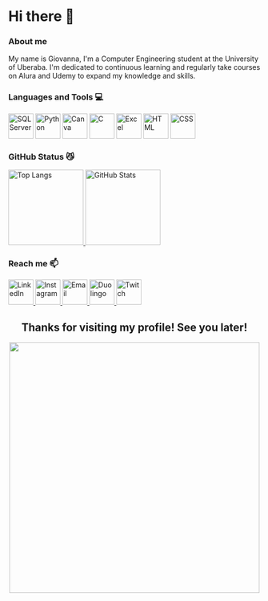 # Hi there 👋
### About me
My name is Giovanna, I'm a Computer Engineering student at the University of Uberaba. I'm dedicated to continuous learning and regularly take courses on Alura and Udemy to expand my knowledge and skills.

### Languages and Tools 💻
<div>
  <img src="https://cdn.jsdelivr.net/gh/devicons/devicon@latest/icons/microsoftsqlserver/microsoftsqlserver-original.svg" alt="SQL Server" width="50" height="50"/>
  <img src="https://cdn.jsdelivr.net/gh/devicons/devicon@latest/icons/python/python-plain.svg" alt="Python" width="50" height="50"/>
  <img src="https://cdn.jsdelivr.net/gh/devicons/devicon@latest/icons/canva/canva-original.svg" alt="Canva" width="50" height="50"/>
  <img src="https://cdn.jsdelivr.net/gh/devicons/devicon@latest/icons/c/c-original.svg" alt="C" width="50" height="50"/>
  <img src="https://img.icons8.com/?size=100&id=117561&format=png&color=000000" alt="Excel" width="50" height="50"/>
  <img src="https://cdn.jsdelivr.net/gh/devicons/devicon@latest/icons/html5/html5-original.svg" alt="HTML" width="50" height="50" />   
  <img src="https://cdn.jsdelivr.net/gh/devicons/devicon@latest/icons/css3/css3-original.svg" alt="CSS" width="50" heigth="50"/>        
</div>

### GitHub Status 😼
<div>
  <a href="https://github.com/GCTak">
    <img loading="lazy" height="150em" src="https://github-readme-stats.vercel.app/api/top-langs/?username=GCTak&layout=compact&langs_count=7&theme=dracula" alt="Top Langs"/>
    <img loading="lazy" height="150em" src="https://github-readme-stats.vercel.app/api?username=GCTak&show_icons=true&theme=dracula&include_all_commits=true&count_private=true" alt="GitHub Stats"/>
  </a>
</div>

### Reach me   📫
<div>
  <a href="https://www.linkedin.com/in/giovanna-takingami-18642126b">
    <img src="https://cdn.jsdelivr.net/gh/devicons/devicon@latest/icons/linkedin/linkedin-original.svg" alt="LinkedIn" width="50" height="50"/>
  </a>
  <a href="https://www.instagram.com/gctak/?igshid=visnud4ue88f">
    <img src="https://img.icons8.com/?size=100&id=Xy10Jcu1L2Su&format=png&color=000000" alt="Instagram" width="50" height="50"/>
  </a>
  <a href="mailto:eng.takingami@gmail.com">
    <img src="https://img.icons8.com/?size=100&id=P7UIlhbpWzZm&format=png&color=000000" alt="Email" width="50" height="50"/>
  </a>
  <a href="https://www.duolingo.com/profile/GCTak?via=share_profile_link">
    <img src="https://img.icons8.com/?size=100&id=jJS472JMXlsE&format=png&color=000000" alt="Duolingo" width="50" heigth="50"/>
  </a>
    <a href="https://www.twitch.tv/gctak">
    <img src="https://img.icons8.com/?size=100&id=oRv985gg84Rj&format=png&color=000000" alt="Twitch" width="50" heigth="50"/>
  </a>
</div>
<h2 align="center">
  <strong>Thanks for visiting my profile! See you later!</strong>
</h2>
<div align="center">
  <img src="https://github.com/user-attachments/assets/d41a1a17-1ee4-4672-abaf-eb374699094a" width="500" height="500"/>
</div>
